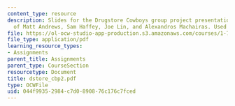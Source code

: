 ```yaml
---
content_type: resource
description: Slides for the Drugstore Cowboys group project presentation. Courtesy
  of Matt Andrews, Sam Haffey, Joe Lin, and Alexandros Machairas. Used with permission.
file: https://ol-ocw-studio-app-production.s3.amazonaws.com/courses/1-782-environmental-engineering-masters-of-engineering-project-fall-2003-spring-2004/044f99352984c7d0890876c176c7fced_dstore_cbp2.pdf
file_type: application/pdf
learning_resource_types:
- Assignments
parent_title: Assignments
parent_type: CourseSection
resourcetype: Document
title: dstore_cbp2.pdf
type: OCWFile
uid: 044f9935-2984-c7d0-8908-76c176c7fced
---
```

